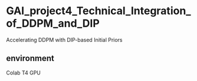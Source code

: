 # GAI_project4_Technical_Integration_of_DDPM_and_DIP
Accelerating DDPM with DIP-based Initial Priors

## environment
Colab T4 GPU


